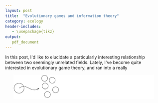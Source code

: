 ```yaml
---
layout: post
title:  "Evolutionary games and information theory"
category: ecology
header-includes:
   - \usepackage{tikz}
output:
   pdf_document
---
```


<script type="text/x-mathjax-config">
MathJax.Hub.Config({
  tex2jax: {
    inlineMath: [['$','$'], ['\\(','\\)']],
    processEscapes: true
  }
});
</script>
<script src="https://cdnjs.cloudflare.com/ajax/libs/mathjax/2.7.0/MathJax.js?config=TeX-AMS-MML_HTMLorMML" type="text/javascript"></script>

In this post, I'd like to elucidate a particularly interesting relationship between two seemingly unrelated fields. Lately, I've become quite interested in evolutionary game theory, and ran into a really

<p align="center">
    <img src="https://raw.githubusercontent.com/mohammnas/randomwalks/master/Images/EGTInfo/diagram.JPG" width="450" />
</p>

